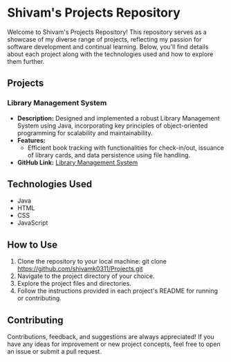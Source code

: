 # Shivam's Projects Repository

Welcome to Shivam's Projects Repository! This repository serves as a showcase of my diverse range of projects, reflecting my passion for software development and continual learning. Below, you'll find details about each project along with the technologies used and how to explore them further.

## Projects

### Library Management System

- **Description:** Designed and implemented a robust Library Management System using Java, incorporating key principles of object-oriented programming for scalability and maintainability.
- **Features:**
  - Efficient book tracking with functionalities for check-in/out, issuance of library cards, and data persistence using file handling.
- **GitHub Link:** [Library Management System](https://github.com/shivamk0311/Library-Management-System)

## Technologies Used

- Java
- HTML
- CSS
- JavaScript

 ## How to Use

1. Clone the repository to your local machine: git clone https://github.com/shivamk0311/Projects.git
2. Navigate to the project directory of your choice.
3. Explore the project files and directories.
4. Follow the instructions provided in each project's README for running or contributing.

## Contributing

Contributions, feedback, and suggestions are always appreciated! If you have any ideas for improvement or new project concepts, feel free to open an issue or submit a pull request.




